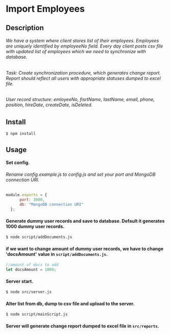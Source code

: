 # Import Employees
## Description
###### We have a system where client stores list of their employees. Employees are uniquely identified by employeeNo field.  Every day client posts csv file with updated list of employees which we need to synchronize with database.
###### Task: Create synchronization procedure, which generates change report. Report should reflect all users with appropriate statuses dumped to excel file.
###### User record structure: emloyeeNo, fisrtName, lastName, email, phone, position, hireDate, createDate, isDeleted.
## Install
```bash
$ npm install
```
## Usage
#### Set config.
###### Rename config.example.js to config.js and set your port and MongoDB connection URI.
```jsx
module.exports = {
      port: 3000,
      db: "MongoDB connection URI"
  };
```
#### Generate dummy user records and save to database. Default it generates 1000 dummy user records.
```bash
$ node script/addDocuments.js
```
#### if we want to change amount of dummy user records, we have to change 'docsAmount' value in `script/addDocuments.js`.
```jsx
//amount of docs to add
let docsAmount = 1000;
```
#### Server start.
```bash
$ node src/server.js
```
#### Alter list from db, dump to csv file and upload to the server.
```bash
$ node script/mainScript.js 
```
#### Server will generate change report dumped to excel file in `src/reports`.
